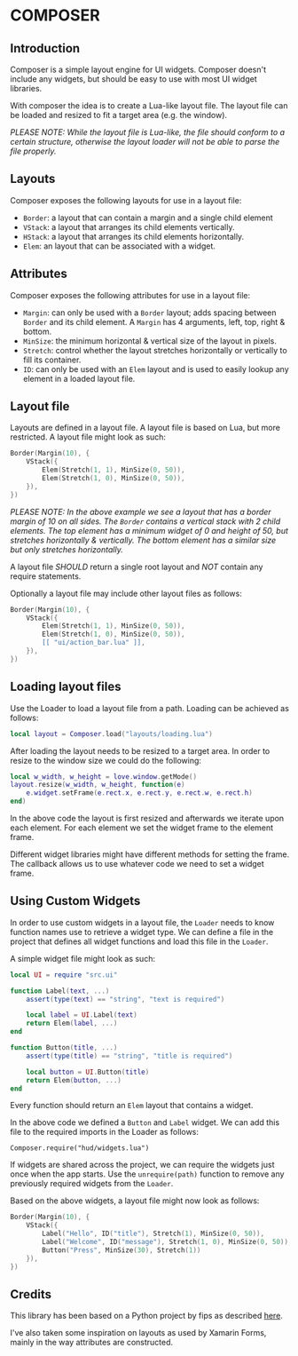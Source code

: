 # COMPOSER

## Introduction

Composer is a simple layout engine for UI widgets. Composer doesn't include 
any widgets, but should be easy to use with most UI widget libraries.

With composer the idea is to create a Lua-like layout file. The layout file 
can be loaded and resized to fit a target area (e.g. the window).

_*PLEASE NOTE:*
While the layout file is Lua-like, the file should conform to a 
certain structure, otherwise the layout loader will not be able to parse the 
file properly._

## Layouts

Composer exposes the following layouts for use in a layout file:

* `Border`: a layout that can contain a margin and a single child element
* `VStack`: a layout that arranges its child elements vertically.
* `HStack`: a layout that arranges its child elements horizontally.
* `Elem`: an layout that can be associated with a widget.

## Attributes

Composer exposes the following attributes for use in a layout file:

* `Margin`: can only be used with a `Border` layout; adds spacing between `Border` and
its child element. A `Margin` has 4 arguments, left, top, right & bottom.
* `MinSize`: the minimum horizontal & vertical size of the layout in pixels.
* `Stretch`: control whether the layout stretches horizontally or vertically to 
fill its container. 
* `ID`: can only be used with an `Elem` layout and is used to easily lookup any 
element in a loaded layout file.

## Layout file

Layouts are defined in a layout file. A layout file is based on Lua, but more 
restricted. A layout file might look as such:

```lua
Border(Margin(10), {
	VStack({
		Elem(Stretch(1, 1), MinSize(0, 50)),
		Elem(Stretch(1, 0), MinSize(0, 50)),
	}),
})
```

_*PLEASE NOTE:*
In the above example we see a layout that has a border margin of 10 on all 
sides. The `Border` contains a vertical stack with 2 child elements. The top 
element has a minimum widget of 0 and height of 50, but stretches horizontally & 
vertically. The bottom element has a similar size but only stretches horizontally._

A layout file *SHOULD* return a single root layout and *NOT* contain any require 
statements. 

Optionally a layout file may include other layout files as follows:

```lua
Border(Margin(10), {
	VStack({
		Elem(Stretch(1, 1), MinSize(0, 50)),
		Elem(Stretch(1, 0), MinSize(0, 50)),
		[[ "ui/action_bar.lua" ]],
	}),
})
```

## Loading layout files

Use the Loader to load a layout file from a path. Loading can be achieved as 
follows:

```lua
local layout = Composer.load("layouts/loading.lua")
```

After loading the layout needs to be resized to a target area. In order to 
resize to the window size we could do the following:

```lua
local w_width, w_height = love.window.getMode()
layout.resize(w_width, w_height, function(e) 
	e.widget.setFrame(e.rect.x, e.rect.y, e.rect.w, e.rect.h)
end)
```

In the above code the layout is first resized and afterwards we iterate upon 
each element. For each element we set the widget frame to the element frame. 

Different widget libraries might have different methods for setting the frame. 
The callback allows us to use whatever code we need to set a widget frame.

## Using Custom Widgets

In order to use custom widgets in a layout file, the `Loader` needs to know 
function names use to retrieve a widget type. We can define a file in the 
project that defines all widget functions and load this file in the `Loader`.

A simple widget file might look as such:

```lua
local UI = require "src.ui"

function Label(text, ...)
	assert(type(text) == "string", "text is required")

	local label = UI.Label(text)
	return Elem(label, ...)
end

function Button(title, ...)
	assert(type(title) == "string", "title is required")

	local button = UI.Button(title)
	return Elem(button, ...)
end
```

Every function should return an `Elem` layout that contains a widget.

In the above code we defined a `Button` and `Label` widget. We can add this file to
the required imports in the Loader as follows:

```
Composer.require("hud/widgets.lua")
```

If widgets are shared across the project, we can require the widgets just once 
when the app starts. Use the `unrequire(path)` function to remove any previously 
required widgets from the `Loader`.

Based on the above widgets, a layout file might now look as follows:

```lua
Border(Margin(10), {
	VStack({
		Label("Hello", ID("title"), Stretch(1), MinSize(0, 50)),
		Label("Welcome", ID("message"), Stretch(1, 0), MinSize(0, 50)),
		Button("Press", MinSize(30), Stretch(1))
	}),
})
```

## Credits

This library has been based on a Python project by fips as described [here](fips).

I've also taken some inspiration on layouts as used by Xamarin Forms, mainly in 
the way attributes are constructed.

[fips]: https://forums.4fips.com/viewtopic.php?f=3&t=6896
